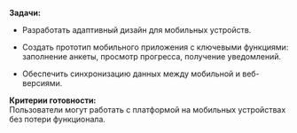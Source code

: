 **Задачи:**

- Разработать адаптивный дизайн для мобильных устройств.
    
- Создать прототип мобильного приложения с ключевыми функциями: заполнение анкеты, просмотр прогресса, получение уведомлений.
    
- Обеспечить синхронизацию данных между мобильной и веб-версиями.
    

**Критерии готовности:**  
Пользователи могут работать с платформой на мобильных устройствах без потери функционала.